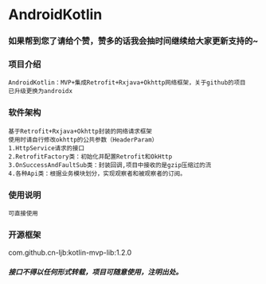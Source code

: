# AndroidKotlin
### 如果帮到您了请给个赞，赞多的话我会抽时间继续给大家更新支持的~
### 项目介绍
    AndroidKotlin：MVP+集成Retrofit+Rxjava+Okhttp网络框架，关于github的项目
    已升级更换为androidx
    
### 软件架构
    基于Retrofit+Rxjava+Okhttp封装的网络请求框架
    使用时请自行修改okhttp的公共参数（HeaderParam）
    1.HttpService请求的接口
    2.RetrofitFactory类：初始化并配置Retrofit和OkHttp
    3.OnSuccessAndFaultSub类：封装回调,项目中接收的是gzip压缩过的流
    4.各种Api类：根据业务模块划分，实现观察者和被观察者的订阅。
    
### 使用说明
    可直接使用
    
### 开源框架
com.github.cn-ljb:kotlin-mvp-lib:1.2.0
    

##### 接口不得以任何形式转载，项目可随意使用，注明出处。
